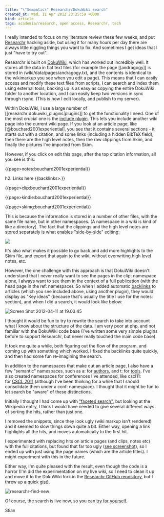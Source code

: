 ```yaml
---
title: "\"Semantic\" Researchr/DokuWiki search"
created_at: Wed, 11 Apr 2012 23:25:59 +0000
kind: article
tags: academia/research, open access, Researchr, tech
---
```


I really intended to focus on my literature review these few weeks, and
put [Researchr](http://reganmian.net/wiki/researchr:start) hacking
aside, but using it for many hours per day there are always little
niggling things you want to fix. And sometimes I get ideas that I just
"have to try out".

Researchr is built on [DokuWiki](http://www.dokuwiki.org/dokuwiki),
which has worked out incredibly well. It stores all the data in flat
text files (for example the page [[andragogy]] is stored in
/wiki/data/pages/andragogy.txt, and the contents is identical to the
wikimarkup you see when you edit a page). This means that I can easily
access and modify these text files from scripts, I can search and index
them using external tools, backing up is as easy as copying the entire
DokuWiki folder to another location, and I can easily keep two versions
in sync through rsync. (This is how I edit locally, and publish to my
server).

Within DokuWiki, I use a large number of
[[researchr:dokuwiki\_plugins|plugins]] to get the functionality I need.
One of the most crucial one is the [include
plugin](http://www.dokuwiki.org/plugin:include). This lets you include
another wiki page into the current wiki page. If you look at an article
page, like [@bouchard2001experiential], you see that it contains several
sections - it starts out with a citation, and some links (including a
hidden BibTeX field), then there are the high level notes, then the raw
clippings from Skim, and finally the pictures I've imported from Skim.

However, if you click on edit this page, after the top citation
information, all you see is this:

  {{page>notes:bouchard2001experiential}}

  h2. Links here
  {{backlinks>.}}

  {{page>clip:bouchard2001experiential}}

  {{page>kindle:bouchard2001experiential}}

  {{page>skimg:bouchard2001experiential}}

This is because the information is stored in a number of other files,
with the same file name, but in other namespaces. (A namespace in a wiki
is kind of like a directory). The fact that the clippings and the high
level notes are stored separately is what enables "side-by-side"
editing:

[![](http://reganmian.net/wiki/_media/pages:researchr_screenshots04.png)](http://localhost/wiki/researchr:screenshots)

It's also what makes it possible to go back and add more highlights to
the Skim file, and export that again to the wiki, without overwriting
high level notes, etc.

However, the one challenge with this approach is that DokuWiki doesn't
understand that I never really want to see the pages in the clip:
namespace alone, I always want to see them in the context of a full
publication (with the head page in the ref: namespace). So when I added
automatic [backlinks](http://dokuwiki.org/plugin:backlinks2) to articles
(which you see included above, using another plugin), they would display
as "Key ideas" (because that's usually the title I use for the notes:
section), and when I did a search, it would look like below:

![](http://reganmian.net/blog/wp-content/uploads/2012/04/Screen-Shot-2012-04-11-at-19.03.45.png "Screen Shot 2012-04-11 at 19.03.45")

I thought it would be fun to try to rewrite the search to take into
account what I know about the structure of the data. I am very poor at
php, and not familiar with the DokuWiki code base (I've written some
very simple plugins before to support Researchr, but never really
touched the main code base).

It took me quite a while, both figuring out the flow of the program, and
coming up with something which worked. I fixed the backlinks quite
quickly, and then had some fun re-imagining the search.

In addition to the namespaces that make out an article page, I also have
a few "semantic" namespaces, such as a: for
[authors](http://reganmian.net/wiki/a:start), and t: for
[tools](http://reganmian.net/wiki/t:start). I've also created namespaces
for conferences I've attended, like cscl11: for [CSCL
2011](http://reganmian.net/wiki/cscl11:start) (although I've been
thinking for a while that I should consolidate them under a conf:
namespace). I thought that it might be fun to let search be "aware" of
these distinctions.

Initially I thought I had come up with ["faceted
search"](http://en.wikipedia.org/wiki/Faceted_search), but looking at
the Wikipedia entry, I think I would have needed to give several
different ways of sorting the hits, rather than just one.

I removed the snippets, since they look ugly (wiki markup isn't
rendered) and it seemed to slow things down quite a bit. Either way,
opening a link highlights all the hits, and moves automatically to the
first hit.

I experimented with replacing hits on article pages (and clips, notes
etc) with the full citations, but found that far too ugly ([see
screenshot](http://reganmian.net/files/researchr_find_with_citations.png)),
so I ended up with just using the page names (which are the article
titles). I might experiment with this in the future.

Either way, I'm quite pleased with the result, even though the code is a
horror (I'm did the experimentation on my live wiki, so I need to clean
it up and move it to the DokuWiki fork in the [Researchr GitHub
repository](http://github.com/houshuang/folders2web), but I threw up a
quick [gist](https://gist.github.com/2362754)).

![](http://reganmian.net/blog/wp-content/uploads/2012/04/researchr-find-new1-469x1024.png "researchr-find-new")

Of course, the search is live now, so you can [try for
yourself](http://reganmian.net/wiki/?do=search&id=constructivis*&button=).

Stian
